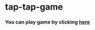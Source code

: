 # tap-tap-game
### You can play game by clicking [here](https://64c4b101457ce74358868bde--dulcet-gumption-90b283.netlify.app/)
